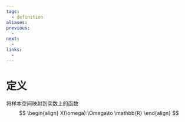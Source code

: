 ```yaml
---
tags:
  - definition
aliases:
previous:
  - 
next:
  - 
links:
  -
---
```


# 定义
将样本空间映射到实数上的函数
$$
\begin{align}
X(\omega):\Omega\to \mathbb{R}
\end{align}
$$
